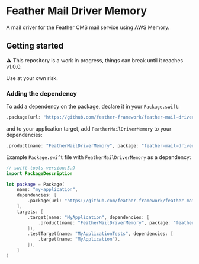 # Feather Mail Driver Memory

A mail driver for the Feather CMS mail service using AWS Memory.

## Getting started

⚠️ This repository is a work in progress, things can break until it reaches v1.0.0. 

Use at your own risk.

### Adding the dependency

To add a dependency on the package, declare it in your `Package.swift`:

```swift
.package(url: "https://github.com/feather-framework/feather-mail-driver-memory.git", .upToNextMinor(from: "0.1.0")),
```

and to your application target, add `FeatherMailDriverMemory` to your dependencies:

```swift
.product(name: "FeatherMailDriverMemory", package: "feather-mail-driver-memory")
```

Example `Package.swift` file with `FeatherMailDriverMemory` as a dependency:

```swift
// swift-tools-version:5.9
import PackageDescription

let package = Package(
    name: "my-application",
    dependencies: [
        .package(url: "https://github.com/feather-framework/feather-mail-driver-memory.git", .upToNextMinor(from: "0.1.0")),
    ],
    targets: [
        .target(name: "MyApplication", dependencies: [
            .product(name: "FeatherMailDriverMemory", package: "feather-mail-driver-memory")
        ]),
        .testTarget(name: "MyApplicationTests", dependencies: [
            .target(name: "MyApplication"),
        ]),
    ]
)
```
